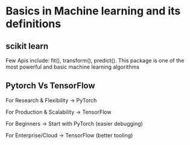 # Basics in Machine learning and its definitions 
## scikit learn
Few Apis include: fit(), transform(), predict(). This package is one of the most powerful and basic machine learning algorithms 

## Pytorch Vs TensorFlow

For Research & Flexibility → PyTorch
  
For Production & Scalability → TensorFlow
  
For Beginners → Start with PyTorch (easier debugging)
  
For Enterprise/Cloud → TensorFlow (better tooling)   
  


